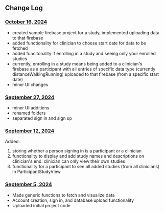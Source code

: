 ## Change Log

### [October 16, 2024](https://github.com/Stanford-Health/wearipedia-apple/commit/d2870be38000d2cfcf95b862ff4b42905e81a10d)
- created sample firebase project for a study, implemented uploading data to that firebase
- added functionality for clinician to choose start date for data to be fetched
- added funcitonality if enrolling in a study and seeing only your enrolled studies
- currently, enrolling in a study means being added to a clinician's firebase as a participant with all entries of specific data type (currently distanceWalkingRunning) uploaded to that firebase (from a specific start date)
- minor UI changes

### [September 27, 2024](https://github.com/Stanford-Health/wearipedia-apple/commit/cd259bd28cd71a2aae39352bc48b77ae8e3e9c17)
- minor UI additions
- renamed folders
- separated sign in and sign up

### [September 12, 2024](https://github.com/Stanford-Health/wearipedia-apple/commit/7776787437f6d9e09758eceb556af6149ee08f3e)

Added: 
1) storing whether a person signing in is a participant or a clinician
2) functionality to display and add study names and descriptions on clinician's end. clinician can only view their own studies
3) functionality for a participant to see all added studies (from all clinicians) in ParticipantStudyView

### [September 5, 2024](https://github.com/Stanford-Health/wearipedia-apple/commit/3e6c1315f538f8e70679e9c60b62bf1d27df6d65)

- Made generic functions to fetch and visualize data
- Account creation, sign in, and database upload functionality
- Uploaded initial project code
